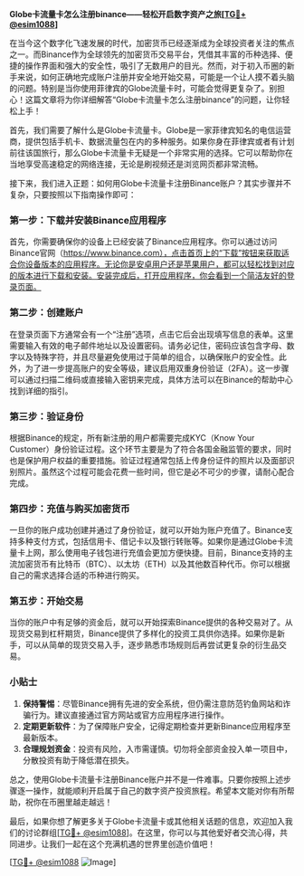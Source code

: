 **Globe卡流量卡怎么注册binance——轻松开启数字资产之旅[[TG💪+ @esim1088](https://t.me/s/esim1088)]**

在当今这个数字化飞速发展的时代，加密货币已经逐渐成为全球投资者关注的焦点之一。而Binance作为全球领先的加密货币交易平台，凭借其丰富的币种选择、便捷的操作界面和强大的安全性，吸引了无数用户的目光。然而，对于初入币圈的新手来说，如何正确地完成账户注册并安全地开始交易，可能是一个让人摸不着头脑的问题。特别是当你使用菲律宾的Globe流量卡时，可能会觉得更复杂了。别担心！这篇文章将为你详细解答“Globe卡流量卡怎么注册binance”的问题，让你轻松上手！

首先，我们需要了解什么是Globe卡流量卡。Globe是一家菲律宾知名的电信运营商，提供包括手机卡、数据流量包在内的多种服务。如果你身在菲律宾或者有计划前往该国旅行，那么Globe卡流量卡无疑是一个非常实用的选择。它可以帮助你在当地享受高速稳定的网络连接，无论是刷视频还是浏览网页都非常流畅。

接下来，我们进入正题：如何用Globe卡流量卡注册Binance账户？其实步骤并不复杂，只要按照以下指南操作即可：

### 第一步：下载并安装Binance应用程序

首先，你需要确保你的设备上已经安装了Binance应用程序。你可以通过访问Binance官网（https://www.binance.com），点击首页上的“下载”按钮来获取适合你设备版本的应用程序。无论你是安卓用户还是苹果用户，都可以轻松找到对应的版本进行下载和安装。安装完成后，打开应用程序，你会看到一个简洁友好的登录页面。

### 第二步：创建账户

在登录页面下方通常会有一个“注册”选项，点击它后会出现填写信息的表单。这里需要输入有效的电子邮件地址以及设置密码。请务必记住，密码应该包含字母、数字以及特殊字符，并且尽量避免使用过于简单的组合，以确保账户的安全性。此外，为了进一步提高账户的安全等级，建议启用双重身份验证（2FA）。这一步骤可以通过扫描二维码或直接输入密钥来完成，具体方法可以在Binance的帮助中心找到详细的指引。

### 第三步：验证身份

根据Binance的规定，所有新注册的用户都需要完成KYC（Know Your Customer）身份验证过程。这个环节主要是为了符合各国金融监管的要求，同时也是保护用户权益的重要措施。验证过程通常包括上传身份证件的照片以及面部识别照片。虽然这个过程可能会花费一些时间，但它是必不可少的步骤，请耐心配合完成。

### 第四步：充值与购买加密货币

一旦你的账户成功创建并通过了身份验证，就可以开始为账户充值了。Binance支持多种支付方式，包括信用卡、借记卡以及银行转账等。如果你是通过Globe卡流量卡上网，那么使用电子钱包进行充值会更加方便快捷。目前，Binance支持的主流加密货币有比特币（BTC）、以太坊（ETH）以及其他数百种代币。你可以根据自己的需求选择合适的币种进行购买。

### 第五步：开始交易

当你的账户中有足够的资金后，就可以开始探索Binance提供的各种交易对了。从现货交易到杠杆期货，Binance提供了多样化的投资工具供你选择。如果你是新手，可以从简单的现货交易入手，逐步熟悉市场规则后再尝试更复杂的衍生品交易。

### 小贴士

1. **保持警惕**：尽管Binance拥有先进的安全系统，但仍需注意防范钓鱼网站和诈骗行为。建议直接通过官方网站或官方应用程序进行操作。
2. **定期更新软件**：为了保障账户安全，记得定期检查并更新Binance应用程序至最新版本。
3. **合理规划资金**：投资有风险，入市需谨慎。切勿将全部资金投入单一项目中，分散投资有助于降低潜在损失。

总之，使用Globe卡流量卡注册Binance账户并不是一件难事。只要你按照上述步骤逐一操作，就能顺利开启属于自己的数字资产投资旅程。希望本文能对你有所帮助，祝你在币圈里越走越远！

最后，如果你想了解更多关于Globe卡流量卡或其他相关话题的信息，欢迎加入我们的讨论群组[[TG💪+ @esim1088](https://t.me/s/esim1088)]。在这里，你可以与其他爱好者交流心得，共同进步。让我们一起在这个充满机遇的世界里创造价值吧！

[[TG💪+ @esim1088](https://t.me/s/esim1088) ![Image](https://i.postimg.cc/4NQfJmqS/Snipaste-2025-05-13-00-14-12.png)]